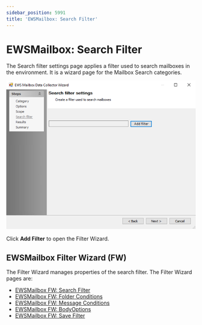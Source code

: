 ```yaml
---
sidebar_position: 5991
title: 'EWSMailbox: Search Filter'
---
```


# EWSMailbox: Search Filter

The Search filter settings page applies a filter used to search mailboxes in the environment. It is a wizard page for the Mailbox Search categories.

![EWS Mailbox Data Collector Wizard Search filter page](../../../../../../../static/images/AccessAnalyzer_12.0/Content/Resources/Images/EnterpriseAuditor/Admin/DataCollector/EWSMailbox/SearchFilter.png "EWS Mailbox Data Collector Wizard Search filter page")

Click **Add Filter** to open the Filter Wizard.

## EWSMailbox Filter Wizard (FW)

The Filter Wizard manages properties of the search filter. The Filter Wizard pages are:

* [EWSMailbox FW: Search Filter](FilterWizard/SearchFilter "EWSMailbox FW: Search Filter")
* [EWSMailbox FW: Folder Conditions](FilterWizard/FolderConditions "EWSMailbox FW: Folder Conditions")
* [EWSMailbox FW: Message Conditions](FilterWizard/MessageConditions "EWSMailbox FW: Message Conditions")
* [EWSMailbox FW: BodyOptions](FilterWizard/BodyOptions "EWSMailbox FW: BodyOptions")
* [EWSMailbox FW: Save Filter](FilterWizard/SaveFilter "EWSMailbox FW: Save Filter")